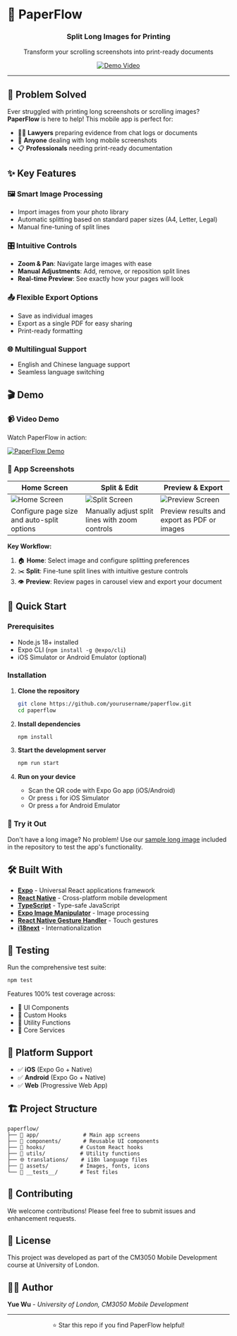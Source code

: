 # 📄 PaperFlow

<div align="center">
  <h3>Split Long Images for Printing</h3>
  <p>Transform your scrolling screenshots into print-ready documents</p>
  
  [![Demo Video](https://img.shields.io/badge/📹_Demo-Watch_on_YouTube-red?style=for-the-badge)](https://www.youtube.com/watch?v=Q2ZONTEB2gw&t=8s&ab_channel=WuYue)
</div>

---

## 🎯 Problem Solved

Ever struggled with printing long screenshots or scrolling images? **PaperFlow** is here to help! This mobile app is perfect for:

- 👩‍⚖️ **Lawyers** preparing evidence from chat logs or documents
- 📱 **Anyone** dealing with long mobile screenshots
- 📋 **Professionals** needing print-ready documentation

## ✨ Key Features

### 🖼️ **Smart Image Processing**

- Import images from your photo library
- Automatic splitting based on standard paper sizes (A4, Letter, Legal)
- Manual fine-tuning of split lines

### 🎛️ **Intuitive Controls**

- **Zoom & Pan**: Navigate large images with ease
- **Manual Adjustments**: Add, remove, or reposition split lines
- **Real-time Preview**: See exactly how your pages will look

### 📤 **Flexible Export Options**

- Save as individual images
- Export as a single PDF for easy sharing
- Print-ready formatting

### 🌐 **Multilingual Support**

- English and Chinese language support
- Seamless language switching

## 🎬 Demo

### 📹 Video Demo

Watch PaperFlow in action:

[![PaperFlow Demo](https://img.youtube.com/vi/Q2ZONTEB2gw/maxresdefault.jpg)](https://www.youtube.com/watch?v=Q2ZONTEB2gw&t=8s&ab_channel=WuYue)

### 📱 App Screenshots

<div align="center">
  
| Home Screen | Split & Edit | Preview & Export |
|-------------|--------------|------------------|
| ![Home Screen](https://github.com/user-attachments/assets/1) | ![Split Screen](https://github.com/user-attachments/assets/2) | ![Preview Screen](https://github.com/user-attachments/assets/3) |
| Configure page size and auto-split options | Manually adjust split lines with zoom controls | Preview results and export as PDF or images |

</div>

**Key Workflow:**

1. 🏠 **Home**: Select image and configure splitting preferences
2. ✂️ **Split**: Fine-tune split lines with intuitive gesture controls
3. 👁️ **Preview**: Review pages in carousel view and export your document

## 🚀 Quick Start

### Prerequisites

- Node.js 18+ installed
- Expo CLI (`npm install -g @expo/cli`)
- iOS Simulator or Android Emulator (optional)

### Installation

1. **Clone the repository**

   ```bash
   git clone https://github.com/yourusername/paperflow.git
   cd paperflow
   ```

2. **Install dependencies**

   ```bash
   npm install
   ```

3. **Start the development server**

   ```bash
   npm run start
   ```

4. **Run on your device**
   - Scan the QR code with Expo Go app (iOS/Android)
   - Or press `i` for iOS Simulator
   - Or press `a` for Android Emulator

### 📱 Try it Out

Don't have a long image? No problem! Use our [sample long image](long-image-test.jpeg) included in the repository to test the app's functionality.

## 🛠️ Built With

- **[Expo](https://expo.dev/)** - Universal React applications framework
- **[React Native](https://reactnative.dev/)** - Cross-platform mobile development
- **[TypeScript](https://www.typescriptlang.org/)** - Type-safe JavaScript
- **[Expo Image Manipulator](https://docs.expo.dev/versions/latest/sdk/imagemanipulator/)** - Image processing
- **[React Native Gesture Handler](https://docs.swmansion.com/react-native-gesture-handler/)** - Touch gestures
- **[i18next](https://www.i18next.com/)** - Internationalization

## 🧪 Testing

Run the comprehensive test suite:

```bash
npm test
```

Features 100% test coverage across:

- 📱 UI Components
- 🎣 Custom Hooks
- 🔧 Utility Functions
- 📄 Core Services

## 📱 Platform Support

- ✅ **iOS** (Expo Go + Native)
- ✅ **Android** (Expo Go + Native)
- ✅ **Web** (Progressive Web App)

## 🏗️ Project Structure

```
paperflow/
├── 📱 app/              # Main app screens
├── 🧩 components/       # Reusable UI components
├── 🎣 hooks/           # Custom React hooks
├── 🔧 utils/           # Utility functions
├── 🌐 translations/    # i18n language files
├── 🎨 assets/          # Images, fonts, icons
└── 🧪 __tests__/       # Test files
```

## 🤝 Contributing

We welcome contributions! Please feel free to submit issues and enhancement requests.

## 📄 License

This project was developed as part of the CM3050 Mobile Development course at University of London.

## 👨‍💻 Author

**Yue Wu** - _University of London, CM3050 Mobile Development_

---

<div align="center">
  <p>⭐ Star this repo if you find PaperFlow helpful!</p>
</div>
